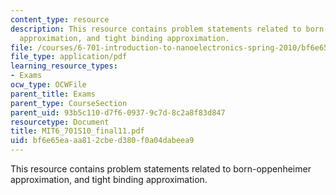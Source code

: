 ```yaml
---
content_type: resource
description: This resource contains problem statements related to born-oppenheimer
  approximation, and tight binding approximation.
file: /courses/6-701-introduction-to-nanoelectronics-spring-2010/bf6e65eaaa812cbed380f0a04dabeea9_MIT6_701S10_final11.pdf
file_type: application/pdf
learning_resource_types:
- Exams
ocw_type: OCWFile
parent_title: Exams
parent_type: CourseSection
parent_uid: 93b5c110-d7f6-0937-9c7d-8c2a8f83d847
resourcetype: Document
title: MIT6_701S10_final11.pdf
uid: bf6e65ea-aa81-2cbe-d380-f0a04dabeea9
---
```

This resource contains problem statements related to born-oppenheimer approximation, and tight binding approximation.

